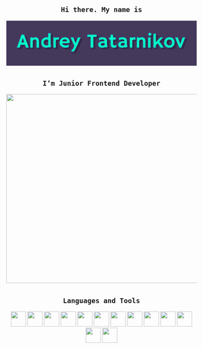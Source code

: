  <div id="MyProfile" align="center">

 ## `Hi there. My name is` 

![Header](https://github.com/Andres-Tat/Andres-Tat/blob/main/assets/Header.png)

## `I’m Junior Frontend Developer`

<img src="https://media.giphy.com/media/qgQUggAC3Pfv687qPC/giphy.gif" width="846" height="500">





## `Languages and Tools`
<div id="Languages and Tools" align="center">


<img src="https://cdn.jsdelivr.net/gh/devicons/devicon/icons/html5/html5-original.svg" width="40" height="40" />
<img src="https://cdn.jsdelivr.net/gh/devicons/devicon/icons/css3/css3-original.svg" width="40" height="40"> 
<img src="https://cdn.jsdelivr.net/gh/devicons/devicon/icons/javascript/javascript-original.svg" width="40" height="40">
<img src="https://cdn.jsdelivr.net/gh/devicons/devicon/icons/typescript/typescript-original.svg" width="40" height="40">
<img src="https://cdn.jsdelivr.net/gh/devicons/devicon/icons/vscode/vscode-original.svg" width="40" height="40"> 
<img src="https://cdn.jsdelivr.net/gh/devicons/devicon/icons/webstorm/webstorm-original.svg" width="40" height="40">
<img src="https://cdn.jsdelivr.net/gh/devicons/devicon/icons/figma/figma-original.svg" width="40" height="40"> 
<img src="https://cdn.jsdelivr.net/gh/devicons/devicon/icons/bootstrap/bootstrap-original.svg" width="40" height="40">
<img src="https://cdn.jsdelivr.net/gh/devicons/devicon/icons/sass/sass-original.svg" width="40" height="40">
<img src="https://cdn.jsdelivr.net/gh/devicons/devicon/icons/less/less-plain-wordmark.svg" width="40" height="40">
<img src="https://cdn.jsdelivr.net/gh/devicons/devicon/icons/docker/docker-original.svg" width="40" height="40">
<img src="https://cdn.jsdelivr.net/gh/devicons/devicon/icons/linux/linux-original.svg" width="40" height="40">
<img src="https://cdn.jsdelivr.net/gh/devicons/devicon/icons/git/git-original.svg" width="40" height="40">











</div>